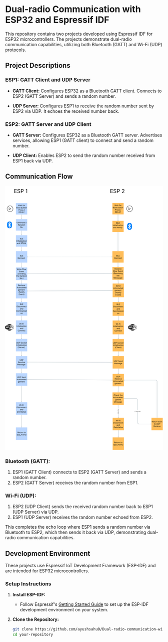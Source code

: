 # Dual-radio Communication with ESP32 and Espressif IDF

This repository contains two projects developed using Espressif IDF for ESP32 microcontrollers. The projects demonstrate dual-radio communication capabilities, utilizing both Bluetooth (GATT) and Wi-Fi (UDP) protocols.

## Project Descriptions

### ESP1: GATT Client and UDP Server

- **GATT Client:** Configures ESP32 as a Bluetooth GATT client. Connects to ESP2 (GATT Server) and sends a random number.
  
- **UDP Server:** Configures ESP1 to receive the random number sent by ESP2 via UDP. It echoes the received number back.

### ESP2: GATT Server and UDP Client

- **GATT Server:** Configures ESP32 as a Bluetooth GATT server. Advertises services, allowing ESP1 (GATT client) to connect and send a random number.
  
- **UDP Client:** Enables ESP2 to send the random number received from ESP1 back via UDP.

## Communication Flow
![FlowChart of the Dual-radio-communication-with-ESP32-and-Espressif-IDE](https://github.com/ayushsahu0/Dual-radio-communication-with-ESP32-and-Espressif-IDE/blob/main/esp2/Tutorial/ESP2.png)


### Bluetooth (GATT):

1. ESP1 (GATT Client) connects to ESP2 (GATT Server) and sends a random number.
2. ESP2 (GATT Server) receives the random number from ESP1.

### Wi-Fi (UDP):

1. ESP2 (UDP Client) sends the received random number back to ESP1 (UDP Server) via UDP.
2. ESP1 (UDP Server) receives the random number echoed from ESP2.

This completes the echo loop where ESP1 sends a random number via Bluetooth to ESP2, which then sends it back via UDP, demonstrating dual-radio communication capabilities.

## Development Environment

These projects use Espressif IoT Development Framework (ESP-IDF) and are intended for ESP32 microcontrollers.

### Setup Instructions

1. **Install ESP-IDF:**
   - Follow Espressif's [Getting Started Guide](https://docs.espressif.com/projects/esp-idf/en/stable/esp32/get-started/index.html) to set up the ESP-IDF development environment on your system.

2. **Clone the Repository:**
   ```bash
   git clone https://github.com/ayushsahu0/Dual-radio-communication-with-ESP32-and-Espressif-IDE.git
   cd your-repository
